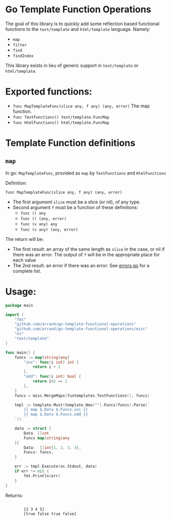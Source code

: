 # Go Template Function Operations

The goal of this library is to quickly add some reflection based functional functions to the `text/template` and 
`html/template` language. Namely:
* `map`
* `filter`
* `find`
* `findIndex`

This library exists in lieu of generic support in `text/template` or `html/template`.

# Exported functions:

* `func MapTemplateFunc(slice any, f any) (any, error)` The map function.
* `func TextFunctions() text/template.FuncMap`
* `func HtmlFunctions() html/template.FuncMap`

# Template Function definitions

## `map`

In go: `MapTemplateFunc`, provided as `map` by `TextFunctions` and `HtmlFunctions`

Definition:
```
func MapTemplateFunc(slice any, f any) (any, error)
```

* The first argument `slice` must be a slice (or nil), of any type.
* Second argument `f` must be a function of these definitions:
  * `func () any` 
  * `func () (any, error)` 
  * `func (v any) any` 
  * `func (v any) (any, error)` 

The return will be:
* The first result: an array of the same length as `slice` in the case, or nil if there was an error. The output of `f` will be in the appropriate place for each value
* The 2nd result: an error if there was an error: See [errors.go](errors.go) for a complete list.

# Usage:

```go
package main

import (
	"fmt"
	"github.com/arran4/go-template-functional-operations"
	"github.com/arran4/go-template-functional-operations/misc"
	"os"
	"text/template"
)

func main() {
	funcs := map[string]any{
		"inc": func(i int) int {
			return i + 1
		},
		"odd": func(i int) bool {
			return i%2 == 1
		},
	}
	funcs = misc.MergeMaps(funtemplates.TextFunctions(), funcs)

	tmpl := template.Must(template.New("").Funcs(funcs).Parse(`
        {{ map $.Data $.Funcs.inc }}
        {{ map $.Data $.Funcs.odd }}
    `))

	data := struct {
		Data  []int
		Funcs map[string]any
	}{
		Data:  []int{1, 2, 3, 4},
		Funcs: funcs,
	}

	err := tmpl.Execute(os.Stdout, data)
	if err != nil {
		fmt.Println(err)
	}
}
```

Returns:
```

        [2 3 4 5]
        [true false true false]
    
```
